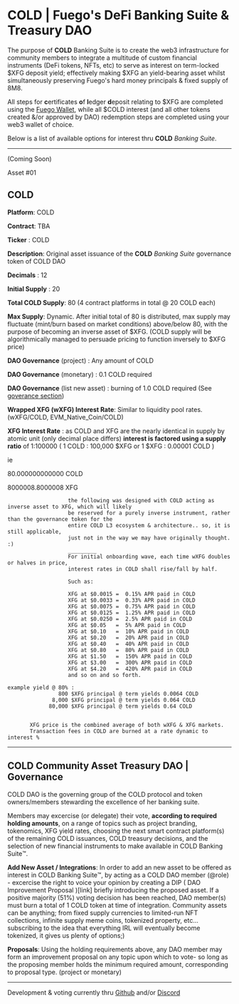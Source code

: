 
# COLD | Fuego's DeFi Banking Suite & Treasury DAO

 
 The purpose of **COLD** Banking Suite is to create the web3 infrastructure for community members to integrate a multitude of custom financial instruments (DeFi tokens, NFTs, etc) to serve as interest on term-locked $XFG deposit yield; effectively making $XFG an yield-bearing asset whilst simultaneously preserving Fuego's hard money principals & fixed supply of 8M8.
 
 All steps for **c**ertificates **o**f **l**edger **d**eposit relating to $XFG are completed using the [Fuego Wallet](https://github.com/usexfg/fuego-wallet), while all $COLD interest (and all other tokens created &/or approved by DAO) redemption steps are completed using your web3 wallet of choice. 

Below is a list of available options for interest thru **COLD** *Banking Suite*.
 
-----------------------------------------------------------
(Coming Soon)


Asset #01
## COLD 


**Platform**: COLD

**Contract**: TBA

**Ticker** : COLD

**Description**: Original asset issuance of the **COLD** *Banking Suite* governance token of COLD DAO

**Decimals** : 12

**Initial Supply** : 20 

**Total COLD Supply**: 80  (4 contract platforms in total @ 20 COLD each)

**Max Supply**: Dynamic. After initial total of 80 is distributed, max supply may fluctuate (mint/burn based on market conditions) above/below 80, with the purpose of becoming an inverse asset of $XFG. (COLD supply will be algorithmically managed to persuade pricing to function inversely to $XFG price)

**DAO Governance** (project) : Any amount of COLD

**DAO Governance** (monetary) : 0.1 COLD required

**DAO Governance** (list new asset) : burning of 1.0 COLD required (See [goverance section](#cold-governance))

**Wrapped XFG (wXFG) Interest Rate**: Similar to liquidity pool rates. (wXFG/COLD, EVM_Native_Coin/COLD)

**XFG Interest Rate** : as COLD and XFG are the nearly identical in supply by atomic unit (only decimal place differs) **interest is factored using a supply ratio** of 1:100000 ( 1 COLD : 100,000 $XFG  or  1 $XFG : 0.00001 COLD )

ie

   80.000000000000 COLD

   8000008.8000008 XFG

                       the following was designed with COLD acting as inverse asset to XFG, which will likely 
                       be reserved for a purely inverse instrument, rather than the governance token for the 
                       entire COLD L3 ecosystem & architecture.. so, it is still applicable,
                       just not in the way we may have originally thought. :) 
                       _________
                       For initial onboarding wave, each time wXFG doubles or halves in price,
                       interest rates in COLD shall rise/fall by half.
                       
                       Such as:
                       
                       XFG at $0.0015 =  0.15% APR paid in COLD
                       XFG at $0.0033 =  0.33% APR paid in COLD
                       XFG at $0.0075 =  0.75% APR paid in COLD
                       XFG at $0.0125 =  1.25% APR paid in COLD
                       XFG at $0.0250 =  2.5% APR paid in COLD
                       XFG at $0.05   =  5% APR paid in COLD
                       XFG at $0.10   =  10% APR paid in COLD
                       XFG at $0.20   =  20% APR paid in COLD
                       XFG at $0.40   =  40% APR paid in COLD
                       XFG at $0.80   =  80% APR paid in COLD
                       XFG at $1.50   =  150% APR paid in COLD
                       XFG at $3.00   =  300% APR paid in COLD
                       XFG at $4.20   =  420% APR paid in COLD
                       and so on and so forth.
                                       
    example yield @ 80% :
                    800 $XFG principal @ term yields 0.0064 COLD
                  8,000 $XFG principal @ term yields 0.064 COLD
                 80,000 $XFG principal @ term yields 0.64 COLD

                 
           XFG price is the combined average of both wXFG & XFG markets.
           Transaction fees in COLD are burned at a rate dynamic to interest %  


------------------------------
<h2 id="cold-governance">COLD Community Asset Treasury DAO | Governance</h2>

COLD DAO is the governing group of the COLD protocol and token owners/members stewarding the excellence of her banking suite. 

Members may excercise (or delegate) their vote, **according to required holding amounts**, on a range of topics such as project branding, tokenomics, XFG yield rates, choosing the next smart contract platform(s) of the remaining COLD issuances, COLD treasury decisions, and the selection of new financial instruments to make available in COLD Banking Suite™️.

**Add New Asset / Integrations**: In order to add an new asset to be offered as interest in COLD Banking Suite™️, by acting as a COLD DAO member (@role) - excercise the right to voice your opinion by creating a DIP ( DAO Improvement Proposal )[link] briefly introducing the proposed asset. If a positive majority (51%) voting decision has been reached, DAO member(s) must burn a total of 1 COLD token at time of integration.  Community assets can be anything; from fixed supply currencies to limited-run NFT collections, infinite supply meme coins, tokenized property, etc...  subscribing to the idea that everything IRL will eventually become tokenized, it gives us plenty of options;)

**Proposals**: Using the holding requirements above, any DAO member may form an improvement proposal on any topic upon which to vote- so long as the proposing member holds the minimum required amount, corresponding to proposal type. (project or monetary) 

--------------------------------

Development & voting currently thru [Github](https://github.com/usexfg/COLD-DAO/issues/new/choose) and/or [Discord](https://discord.gg/8basXuy6F7)
